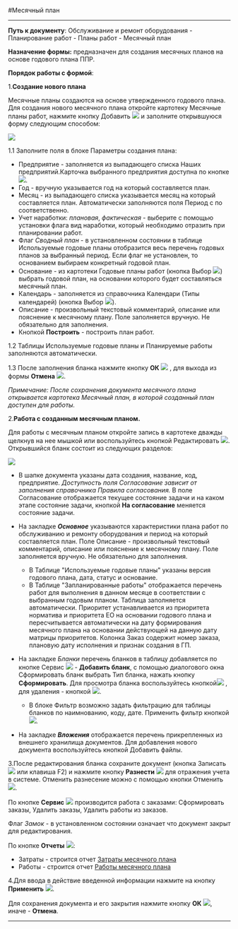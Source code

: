 ﻿#Месячный план

----------

 **Путь к документу**: Обслуживание и ремонт оборудования - Планирование работ - Планы работ  - Месячный план

**Назначение формы:** предназначен для создания месячных планов на основе годового плана ППР.

**Порядок работы с формой**:

1.**Создание нового плана** 

Месячные планы создаются на основе утвержденного годового плана.  Для создания нового месячного плана откройте картотеку Месячные планы работ, нажмите кнопку Добавить   ![](topic:Repair.Repair.AddFiles.Btn_Add.png) и заполните открывшуюся форму следующим способом:

![](topic:Repair.Repair.AddFiles.Screenshot_10857.jpg) 

1.1 Заполните поля в блоке Параметры создания плана:

- Предприятие - заполняется из выпадающего списка Наших предприятий.Карточка выбранного предприятия доступна по кнопке ![](topic:Repair.Repair.AddFiles.Btn_go.png).
- Год - вручную указывается год на который составляется план.
- Месяц - из выпадающего списка указывается месяц на который составляется план. Автоматически заполняются поля Период с по соответственно.
- Учет наработки: *плановая*, *фактическая* - выберите с помощью установки флага вид наработки, который необходимо отразить при планировании работ.
- Флаг *Сводный план* - в установленном состоянии в таблице Используемые годовые планы отобразится весь перечень годовых  планов за выбранный период. Если флаг не установлен, то основанием выбираем конкретный годовой план.
- Основание - из картотеки Годовые планы работ (кнопка Выбор ![](topic:Repair.Repair.AddFiles.Btn_select.png))  выбрать годовой план, на основании которого будет составляться месячный план.
- Календарь - заполняется из справочника Календари (Типы календарей) (кнопка Выбор ![](topic:Repair.Repair.AddFiles.Btn_select.png)).
- Описание -  произвольный текстовый комментарий, описание или пояснение к  месячному плану. Поле заполняется вручную. Не обязательно для заполнения.
- Кнопкой **Построить** - построить план работ.

1.2 Таблицы Используемые годовые планы и Планируемые работы заполняются автоматически.

1.3 После заполнения бланка нажмите кнопку  **ОК**   ![](topic:Repair.Repair.AddFiles.Btn_Post.png) , для выхода из формы **Отмена** ![](topic:Repair.Repair.AddFiles.BtnCloseCancel.png). 

*Примечание: После сохранения документа месячного плана открывается картотека Месячный план, в которой созданный план доступен для работы.*

2.**Работа с созданным месячным планом.**

Для работы с месячным планом откройте запись в картотеке дважды щелкнув на нее мышкой или воспользуйтесь кнопкой Редактировать  ![](topic:Repair.Repair.AddFiles.Btn_Edit.png).  Открывшийся бланк состоит из следующих разделов:

![](topic:Repair.Repair.AddFiles.Screenshot_10933.jpg)


- В шапке документа указаны дата создания, название, код, предприятие. *Доступность поля Согласование зависит от заполнения справочника Правила согласования.* В поле Согласование отображается текущее состояние задачи и на каком этапе состояние задачи, кнопкой  **На согласование** меняется состояние задачи.

- На закладке ***Основное***  указываются характеристики плана работ по обслуживанию и ремонту оборудования и период на который составляется план. Поле Описание -  произвольный текстовый комментарий, описание или пояснение к  месячному плану. Поле заполняется вручную. Не обязательно для заполнения.
    - В Таблице "Используемые годовые планы"  указаны версия годового плана, дата, статус и основание. 
    - В Таблице "Запланированные работы" отображается перечень работ для выполнения в данном месяце в соответствии с выбранным годовым планом. Таблица заполняется автоматически. Приоритет устанавливается  из приоритета норматива и приоритета ЕО на основании годового плана и пересчитывается автоматически на дату формирования месячного плана на основании действующей на данную дату матрицы приоритетов. Колонка Заказ содержит номер заказа, плановую дату исполнения и признак создания в ГП.

- На закладке *Бланки* перечень бланков в таблицу добавляется по кнопке Сервис ![](topic:Repair.Repair.AddFiles.Btn_Services.png) - **Добавить бланк**, с помощью диалогового окна Сформировать бланк выбрать Тип бланка, нажать кнопку **Сформировать**. Для просмотра  бланка воспользуйтесь кнопкой![](topic:Repair.Repair.AddFiles.Btn_go.png) , для удаления - кнопкой  ![](topic:Repair.Repair.AddFiles.Btn_Del_tab.png).
    * В блоке Фильтр возможно задать фильтрацию для таблицы бланков по наимнованию, коду, дате. Применить фильтр кнопкой ![](topic:Repair.Repair.AddFiles.Btn_Filter1.png).

- На закладке ***Вложения*** отображается перечень прикрепленных из внешнего хранилища документов. Для добавления нового документа воспользуйтесь кнопкой Добавить файлы.


3.После редактирования бланка сохраните документ (кнопка Записать ![](topic:Repair.Repair.AddFiles.Btn_OK.png)  или клавиша F2) и нажмите кнопку **Разнести**   ![](topic:Repair.Repair.AddFiles.Btn_Razntsti.png) для отражения учета в системе. Отменить разнесение можно с помощью кнопки Отменить ![](topic:Repair.Repair.AddFiles.Btn_Otmena.png).

По кнопке **Сервис**  ![](topic:Repair.Repair.AddFiles.Btn_Services.png) производится работа с заказами: Сформировать заказы, Удалить заказы, Удалить работы из заказов.

Флаг *Замок* - в установленном состоянии означает что документ закрыт для редактирования.

По кнопке **Отчеты** ![](topic:Repair.Repair.AddFiles.Btn_Report.png): 

- Затраты - строится отчет <a href="topic:Repair.Планирование работ.Отчеты.Затраты месячного плана">Затраты месячного плана</a>
- Работы - строится отчет <a href="topic:Repair.Планирование работ.Графики работ.Работы месячного плана">Работы месячного плана</a>


4.Для ввода в действие введенной информации нажмите на кнопку **Применить**  ![](topic:Repair.Repair.AddFiles.Btn_OK.png).

Для сохранения документа и его закрытия нажмите кнопку **ОК**
 ![](topic:Repair.Repair.AddFiles.Btn_Post.png), иначе  -  **Отмена**. 

----------